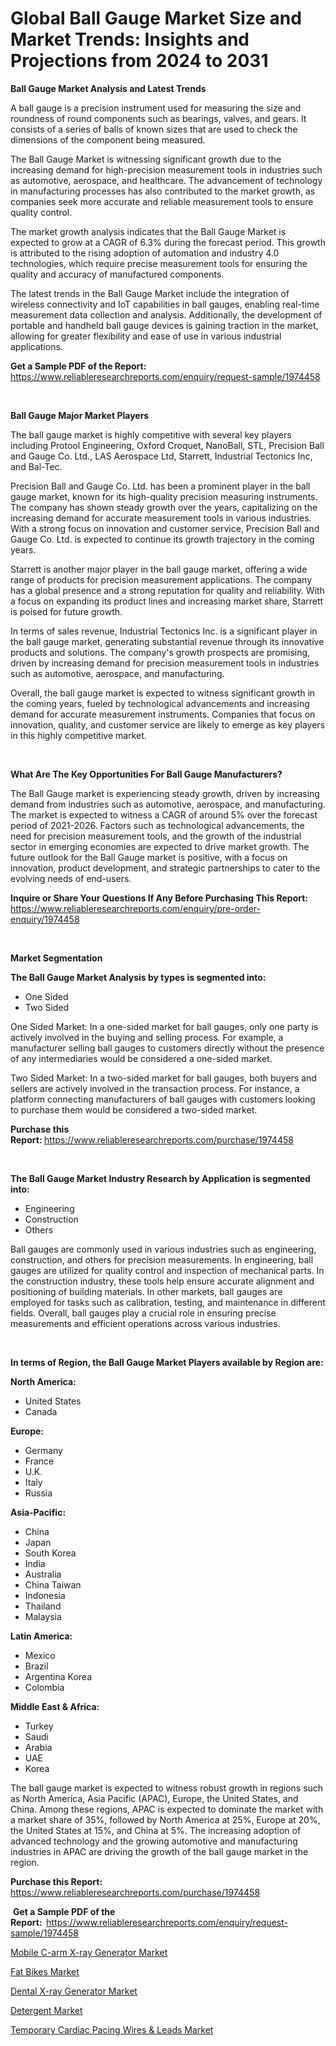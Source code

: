 <p><h1>Global Ball Gauge Market Size and Market Trends: Insights and Projections from 2024 to 2031</h1></p><p><strong>Ball Gauge Market Analysis and Latest Trends</strong></p>
<p><p>A ball gauge is a precision instrument used for measuring the size and roundness of round components such as bearings, valves, and gears. It consists of a series of balls of known sizes that are used to check the dimensions of the component being measured.</p><p>The Ball Gauge Market is witnessing significant growth due to the increasing demand for high-precision measurement tools in industries such as automotive, aerospace, and healthcare. The advancement of technology in manufacturing processes has also contributed to the market growth, as companies seek more accurate and reliable measurement tools to ensure quality control.</p><p>The market growth analysis indicates that the Ball Gauge Market is expected to grow at a CAGR of 6.3% during the forecast period. This growth is attributed to the rising adoption of automation and industry 4.0 technologies, which require precise measurement tools for ensuring the quality and accuracy of manufactured components.</p><p>The latest trends in the Ball Gauge Market include the integration of wireless connectivity and IoT capabilities in ball gauges, enabling real-time measurement data collection and analysis. Additionally, the development of portable and handheld ball gauge devices is gaining traction in the market, allowing for greater flexibility and ease of use in various industrial applications.</p></p>
<p><strong>Get a Sample PDF of the Report:&nbsp;</strong> <a href="https://www.reliableresearchreports.com/enquiry/request-sample/1974458">https://www.reliableresearchreports.com/enquiry/request-sample/1974458</a></p>
<p>&nbsp;</p>
<p><strong>Ball Gauge Major Market Players</strong></p>
<p><p>The ball gauge market is highly competitive with several key players including Protool Engineering, Oxford Croquet, NanoBall, STL, Precision Ball and Gauge Co. Ltd., LAS Aerospace Ltd, Starrett, Industrial Tectonics Inc, and Bal-Tec.</p><p>Precision Ball and Gauge Co. Ltd. has been a prominent player in the ball gauge market, known for its high-quality precision measuring instruments. The company has shown steady growth over the years, capitalizing on the increasing demand for accurate measurement tools in various industries. With a strong focus on innovation and customer service, Precision Ball and Gauge Co. Ltd. is expected to continue its growth trajectory in the coming years.</p><p>Starrett is another major player in the ball gauge market, offering a wide range of products for precision measurement applications. The company has a global presence and a strong reputation for quality and reliability. With a focus on expanding its product lines and increasing market share, Starrett is poised for future growth.</p><p>In terms of sales revenue, Industrial Tectonics Inc. is a significant player in the ball gauge market, generating substantial revenue through its innovative products and solutions. The company's growth prospects are promising, driven by increasing demand for precision measurement tools in industries such as automotive, aerospace, and manufacturing.</p><p>Overall, the ball gauge market is expected to witness significant growth in the coming years, fueled by technological advancements and increasing demand for accurate measurement instruments. Companies that focus on innovation, quality, and customer service are likely to emerge as key players in this highly competitive market.</p></p>
<p>&nbsp;</p>
<p><strong>What Are The Key Opportunities For Ball Gauge Manufacturers?</strong></p>
<p><p>The Ball Gauge market is experiencing steady growth, driven by increasing demand from industries such as automotive, aerospace, and manufacturing. The market is expected to witness a CAGR of around 5% over the forecast period of 2021-2026. Factors such as technological advancements, the need for precision measurement tools, and the growth of the industrial sector in emerging economies are expected to drive market growth. The future outlook for the Ball Gauge market is positive, with a focus on innovation, product development, and strategic partnerships to cater to the evolving needs of end-users.</p></p>
<p><strong>Inquire or Share Your Questions If Any Before Purchasing This Report:</strong> <a href="https://www.reliableresearchreports.com/enquiry/pre-order-enquiry/1974458">https://www.reliableresearchreports.com/enquiry/pre-order-enquiry/1974458</a></p>
<p>&nbsp;</p>
<p><strong>Market Segmentation</strong></p>
<p><strong>The Ball Gauge Market Analysis by types is segmented into:</strong></p>
<p><ul><li>One Sided</li><li>Two Sided</li></ul></p>
<p><p>One Sided Market: In a one-sided market for ball gauges, only one party is actively involved in the buying and selling process. For example, a manufacturer selling ball gauges to customers directly without the presence of any intermediaries would be considered a one-sided market.</p><p>Two Sided Market: In a two-sided market for ball gauges, both buyers and sellers are actively involved in the transaction process. For instance, a platform connecting manufacturers of ball gauges with customers looking to purchase them would be considered a two-sided market.</p></p>
<p><strong>Purchase this Report:&nbsp;</strong><a href="https://www.reliableresearchreports.com/purchase/1974458">https://www.reliableresearchreports.com/purchase/1974458</a></p>
<p>&nbsp;</p>
<p><strong>The Ball Gauge Market Industry Research by Application is segmented into:</strong></p>
<p><ul><li>Engineering</li><li>Construction</li><li>Others</li></ul></p>
<p><p>Ball gauges are commonly used in various industries such as engineering, construction, and others for precision measurements. In engineering, ball gauges are utilized for quality control and inspection of mechanical parts. In the construction industry, these tools help ensure accurate alignment and positioning of building materials. In other markets, ball gauges are employed for tasks such as calibration, testing, and maintenance in different fields. Overall, ball gauges play a crucial role in ensuring precise measurements and efficient operations across various industries.</p></p>
<p>&nbsp;</p>
<p><strong>In terms of Region, the Ball Gauge Market Players available by Region are:</strong></p>
<p>
    <p> <strong> North America: </strong>
        <ul>
            <li>United States</li>
            <li>Canada</li>
        </ul>
        </p> 
    <p> <strong> Europe: </strong>
        <ul>
            <li>Germany</li>
            <li>France</li>
            <li>U.K.</li>
            <li>Italy</li>
            <li>Russia</li>
        </ul>
        </p> 
    <p> <strong> Asia-Pacific: </strong>
        <ul>
            <li>China</li>
            <li>Japan</li>
            <li>South Korea</li>
            <li>India</li>
            <li>Australia</li>
            <li>China Taiwan</li>
            <li>Indonesia</li>
            <li>Thailand</li>
            <li>Malaysia</li>
        </ul>
        </p> 
    <p> <strong> Latin America: </strong>
        <ul>
            <li>Mexico</li>
            <li>Brazil</li>
            <li>Argentina Korea</li>
            <li>Colombia</li>
        </ul>
        </p> 
    <p> <strong> Middle East & Africa: </strong>
        <ul>
            <li>Turkey</li>
            <li>Saudi</li>
            <li>Arabia</li>
            <li>UAE</li>
            <li>Korea</li>
        </ul>
    </p>
    </p>
<p><p>The ball gauge market is expected to witness robust growth in regions such as North America, Asia Pacific (APAC), Europe, the United States, and China. Among these regions, APAC is expected to dominate the market with a market share of 35%, followed by North America at 25%, Europe at 20%, the United States at 15%, and China at 5%. The increasing adoption of advanced technology and the growing automotive and manufacturing industries in APAC are driving the growth of the ball gauge market in the region.</p></p>
<p><strong>Purchase this Report: </strong><a href="https://www.reliableresearchreports.com/purchase/1974458">https://www.reliableresearchreports.com/purchase/1974458</a></p>
<p>&nbsp;<strong>Get a Sample PDF of the Report:&nbsp;&nbsp;</strong><a href="https://www.reliableresearchreports.com/enquiry/request-sample/1974458">https://www.reliableresearchreports.com/enquiry/request-sample/1974458</a></p>
<p><strong></strong></p>
<p><p><a href="https://fuschia-pecorino-a6d.notion.site/Mobile-C-arm-X-ray-Generator-Market-Size-Growing-and-Forecasted-for-period-from-2024-2031-and-prov-9287e02cc64a47269a3faea0171e09e0">Mobile C-arm X-ray Generator Market</a></p><p><a href="https://view.publitas.com/reportprime-1/fat-bikes-market-size-furnishes-valuable-information-encompassing-market-share-market-trends-and-projections-spanning-from-2024-to-2031/">Fat Bikes Market</a></p><p><a href="https://changeable-paste-463.notion.site/Dental-X-ray-Generator-Market-Size-Focuses-on-Market-Dynamics-In-Depth-Analysis-and-Future-Projecti-1b4b8c12ab194e20b4c0afc7abcb2242">Dental X-ray Generator Market</a></p><p><a href="https://view.publitas.com/reportprime-1/detergent-market-offer-valuable-insights-into-market-size-market-share-market-trends-and-projections-spanning-from-2024-to-2031/">Detergent Market</a></p><p><a href="https://florentine-yuzu-f42.notion.site/Temporary-Cardiac-Pacing-Wires-Leads-Market-Dynamics-2024-2031-Also-about-Its-Market-Trends-Proj-9dd346c612714f22940f0cbc0d7f4e46">Temporary Cardiac Pacing Wires & Leads Market</a></p></p>